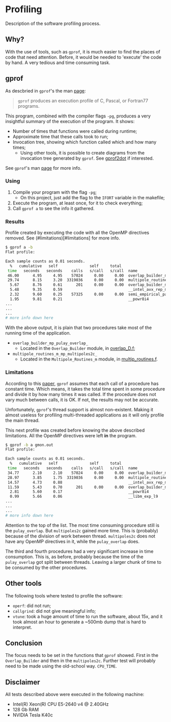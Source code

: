 # Profiling

Description of the software profiling process.


## Why?

With the use of tools, such as `gprof`, it is much easier to find the places of code that need attention. Before, it would be needed to 'execute' the code by hand. A very tedious and time consuming task.


## gprof

As descbried in `gprof`'s the man [page](https://linux.die.net/man/1/gprof):

> `gprof` produces an execution profile of C, Pascal, or Fortran77 programs.

This program, combined with the compiler flags `-pg`, produces a very insightful summary of the execution of the program. It shows:
- Number of times that functions were called during runtime;
- Approximate time that these calls took to run;
- Invocation tree, showing which function called which and how many times;
  - Using other tools, it is possible to create diagrams from the invocation tree generated by `gprof`. See [gprof2dot](https://github.com/jrfonseca/gprof2dot) if interested.

See `gprof`'s man [page](https://linux.die.net/man/1/gprof) for more info.


### Using

1. Compile your program with the flag `-pg`;
    - On this project, just add the flag to the `IFORT` variable in the makefile;
2. Execute the program, at least once, for it to check everything;
3. Call `gprof a` to see the info it gathered.


### Results

Profile created by executing the code with all the OpenMP directives removed. See (#limitations)[#limitations] for more info.

```bash
$ gprof a -b
Flat profile:

Each sample counts as 0.01 seconds.
  %   cumulative   self              self     total
 time   seconds   seconds    calls   s/call   s/call  name
 46.00      4.95     4.95    57024     0.00     0.00  overlap_builder_mp_pulay_overlap_
 29.74      8.15     3.20  3319036     0.00     0.00  multipole_routines_m_mp_multipoles2c_
  5.67      8.76     0.61      201     0.00     0.00  overlap_builder_mp_build_overlap_matrix_
  5.48      9.35     0.59                             __intel_avx_rep_memset
  2.32      9.60     0.25    57325     0.00     0.00  semi_empirical_parms_mp_basis_opt_parameters_
  1.95      9.81     0.21                             __powr8i4
...
...
...
# more info down here
```
With the above output, it is plain that two procedures take most of the running time of the application.

- `overlap_builder_mp_pulay_overlap_`
  - Located in the `Overlap_Builder` module, in [overlap_D.f](../dynemol/overlap_D.f);
- `multipole_routines_m_mp_multipoles2c_`
  - Located in the `Multipole_Routines_m` module, in [multip_routines.f](./dynemol/multip_routines.f).


### Limitations

According to this [paper](http://citeseerx.ist.psu.edu/viewdoc/download?doi=10.1.1.14.1554&rep=rep1&type=pdf), `gprof` assumes that each call of a procedure has constant time. Which means, it takes the total time spent in some procedure and divide it by how many times it was called. If the procedure does not vary much between calls, it is OK. If not, the results may not be accurate.

Unfortunately, `gprof`'s thread support is almost non-existent. Making it almost useless for profiling multi-threaded applications as it will only profile the main thread.

This next profile was created before knowing the above described limitations. All the OpenMP directives were left **in** the program.
```bash
$ gprof -b a gmon.out
Flat profile:

Each sample counts as 0.01 seconds.
  %   cumulative   self              self     total
 time   seconds   seconds    calls   s/call   s/call  name
 34.77      2.10     2.10    57024     0.00     0.00  overlap_builder_mp_pulay_overlap_
 28.97      3.85     1.75  3319036     0.00     0.00  multipole_routines_m_mp_multipoles2c_
 14.57      4.73     0.88                             __intel_avx_rep_memset
 11.59      5.43     0.70      201     0.00     0.00  overlap_builder_mp_build_overlap_matrix_
  2.81      5.60     0.17                             __powr8i4
  0.99      5.66     0.06                             __libm_exp_l9
...
...
...
# more info down here
```
Attention to the top of the list. The most time consuming procedure still is the `pulay_overlap`. But `multipoles2c` gained more time. This is (probably) because of the division of work between thread. `multipoles2c` does not have any OpenMP directives in it, while the `pulay_overlap` does.

The third and fourth procedures had a very significant increase in time consumption. This is, as before, probably because the time of the `pulay_overlap` got split between threads. Leaving a larger chunk of time to be consumed by the other procedures.


## Other tools

The following tools where tested to profile the software:
- `operf`: did not run;
- `callgrind`: did not give meaningful info;
- `vtune`: took a huge amount of time to run the software, about 15x, and it took almost an hour to generate a ~500mb dump that is hard to interpret.


## Conclusion

The focus needs to be set in the functions that `gprof` showed. First in the `Overlap_Builder` and then in the `multipoles2c`. Further test will probably need to be made using the old-school way. `CPU_TIME`.

## Disclaimer

All tests described above were executed in the following machine:
- Intel(R) Xeon(R) CPU E5-2640 v4 @ 2.40GHz
- 128 Gb RAM
- NVIDIA Tesla K40c
